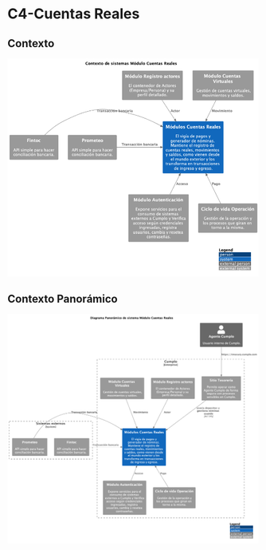 # C4-Cuentas Reales

## Contexto
![Diagrama de Contexto Cuentas Reales](./ContextoCuentasReales.png "Container diagram for Internet Banking System")

## Contexto Panorámico
![Diagrama de Contexto Panorámico Cuentas Reales](./ContextoPanoramicoCuentasReales.png "Container diagram for Internet Banking System")
